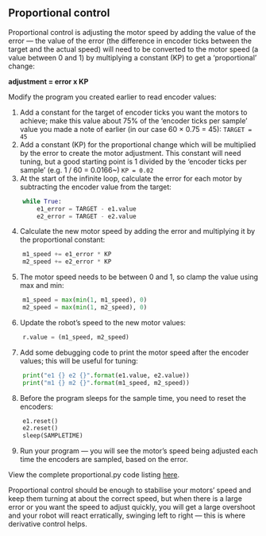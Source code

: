 ## Proportional control

Proportional control is adjusting the motor speed by adding the value of the error — the value of the error (the difference in encoder ticks between the target and the actual speed) will need to be converted to the motor speed (a value between 0 and 1) by multiplying a constant (KP) to get a ‘proportional’ change:

**adjustment = error x KP**

Modify the program you created earlier to read encoder values:

1. Add a constant for the target of encoder ticks you want the motors to achieve; make this value about 75% of the ‘encoder ticks per sample’ value you made a note of earlier (in our case 60 × 0.75 = 45):
`TARGET = 45`
2. Add a constant (KP) for the proportional change which will be multiplied by the error to create the motor adjustment. This constant will need tuning, but a good starting point is 1 divided by the ‘encoder ticks per sample’ (e.g. 1 / 60 = 0.0166~)
`KP = 0.02`
3. At the start of the infinite loop, calculate the error for each motor by subtracting the encoder value from the target:
~~~ python
	while True:
		e1_error = TARGET - e1.value
		e2_error = TARGET - e2.value
~~~

4. Calculate the new motor speed by adding the error and multiplying it by the proportional constant:
~~~ python
    m1_speed += e1_error * KP
    m2_speed += e2_error * KP
~~~
5. The motor speed needs to be between 0 and 1, so clamp the value using max and min:
~~~ python
    m1_speed = max(min(1, m1_speed), 0)
    m2_speed = max(min(1, m2_speed), 0)
~~~

6. Update the robot’s speed to the new motor values:
~~~ python
    r.value = (m1_speed, m2_speed)
~~~

7. Add some debugging code to print the motor speed after the encoder values; this will be useful for tuning:
~~~ python
    print("e1 {} e2 {}".format(e1.value, e2.value))
    print("m1 {} m2 {}".format(m1_speed, m2_speed))
~~~

8. Before the program sleeps for the sample time, you need to reset the encoders:
~~~ python
    e1.reset()
    e2.reset()
    sleep(SAMPLETIME)
~~~
9. Run your program — you will see the motor’s speed being adjusted each time the encoders are sampled, based on the error.

View the complete proportional.py code listing [here](https://github.com/martinohanlon/RobotPID).

Proportional control should be enough to stabilise your motors’ speed and keep them turning at about the correct speed, but when there is a large error or you want the speed to adjust quickly, you will get a large overshoot and your robot will react erratically, swinging left to right — this is where derivative control helps.

